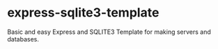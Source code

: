 # express-sqlite3-template
Basic and easy Express and SQLITE3 Template for making servers and databases.
